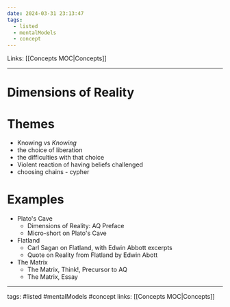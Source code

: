 ```yaml
---
date: 2024-03-31 23:13:47
tags:
  - listed
  - mentalModels
  - concept
---
```

Links: [[Concepts MOC|Concepts]]

---
# Dimensions of Reality
# Themes
- Knowing vs *Knowing*
- the choice of liberation
- the difficulties with that choice
- Violent reaction of having beliefs challenged
- choosing chains - cypher
# Examples
- Plato's Cave
    - Dimensions of Reality: AQ Preface
    - Micro-short on Plato's Cave
- Flatland
    - Carl Sagan on Flatland, with Edwin Abbott excerpts
    - Quote on Reality from Flatland by Edwin Abott
- The Matrix
    - The Matrix, Think!, Precursor to AQ
    - The Matrix, Essay

---
tags: #listed #mentalModels #concept
links: [[Concepts MOC|Concepts]]

